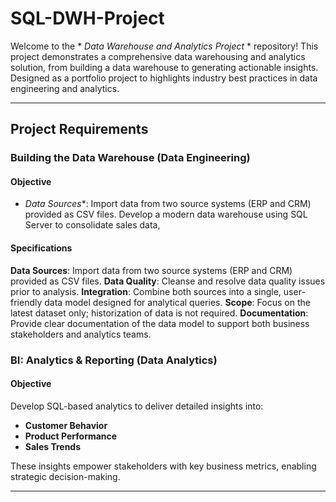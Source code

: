 
# SQL-DWH-Project

Welcome to the * *Data Warehouse and Analytics Project* * repository!
This project demonstrates a comprehensive data warehousing and analytics solution, from building a data warehouse to generating actionable insights. Designed as a portfolio project to highlights industry best practices in data engineering and analytics.

---
## Project Requirements
### Building the Data Warehouse (Data Engineering)
#### Objective
* *Data Sources**: Import data from two source systems (ERP and CRM) provided as CSV files. Develop a modern data warehouse using SQL Server to consolidate sales data, 

#### Specifications
**Data Sources**: Import data from two source systems (ERP and CRM) provided as CSV files.
**Data Quality**: Cleanse and resolve data quality issues prior to analysis.
**Integration**: Combine both sources into a single, user-friendly data model designed for analytical queries.
**Scope**: Focus on the latest dataset only; historization of data is not required.
**Documentation**: Provide clear documentation of the data model to support both business stakeholders and analytics teams.

### BI: Analytics & Reporting (Data Analytics)

#### Objective

Develop SQL-based analytics to deliver detailed insights into:
- **Customer Behavior**
- **Product Performance**
- **Sales Trends**

These insights empower stakeholders with key business metrics, enabling strategic decision-making.

---

